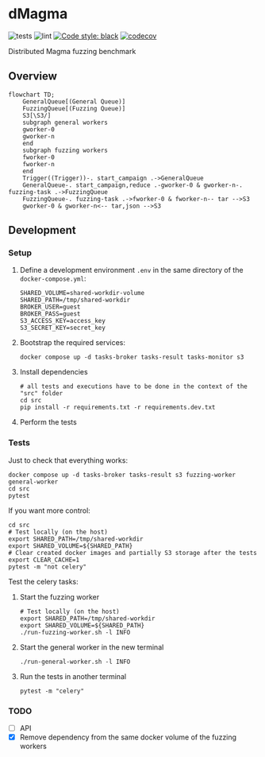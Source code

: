 # dMagma

![tests](https://github.com/cgfandia-tii/dmagma/actions/workflows/tests.yml/badge.svg)
![lint](https://github.com/cgfandia-tii/dmagma/actions/workflows/lint.yml/badge.svg)
[![Code style: black](https://img.shields.io/badge/code%20style-black-000000.svg)](https://github.com/psf/black)
[![codecov](https://codecov.io/gh/cgfandia-tii/dmagma/branch/main/graph/badge.svg?token=8CD0PUW0GD)](https://codecov.io/gh/cgfandia-tii/dmagma)

Distributed Magma fuzzing benchmark

## Overview

```mermaid
flowchart TD;
    GeneralQueue[(General Queue)]
    FuzzingQueue[(Fuzzing Queue)]
    S3[\S3/]
    subgraph general workers
    gworker-0
    gworker-n
    end
    subgraph fuzzing workers
    fworker-0
    fworker-n
    end
    Trigger((Trigger))-. start_campaign .->GeneralQueue
    GeneralQueue-. start_campaign,reduce .-gworker-0 & gworker-n-. fuzzing-task .->FuzzingQueue
    FuzzingQueue-. fuzzing-task .->fworker-0 & fworker-n-- tar -->S3
    gworker-0 & gworker-n<-- tar,json -->S3
```

## Development

### Setup

1. Define a development environment `.env` in the same directory of the `docker-compose.yml`:
   ```
   SHARED_VOLUME=shared-workdir-volume
   SHARED_PATH=/tmp/shared-workdir
   BROKER_USER=guest
   BROKER_PASS=guest
   S3_ACCESS_KEY=access_key
   S3_SECRET_KEY=secret_key
   ```
2. Bootstrap the required services:
   ```shell
   docker compose up -d tasks-broker tasks-result tasks-monitor s3
   ```
3. Install dependencies
   ```shell
   # all tests and executions have to be done in the context of the "src" folder
   cd src
   pip install -r requirements.txt -r requirements.dev.txt
   ```
4. Perform the tests

### Tests

Just to check that everything works:

```shell
docker compose up -d tasks-broker tasks-result s3 fuzzing-worker general-worker
cd src
pytest
```

If you want more control:

```shell
cd src
# Test locally (on the host)
export SHARED_PATH=/tmp/shared-workdir
export SHARED_VOLUME=${SHARED_PATH}
# Clear created docker images and partially S3 storage after the tests
export CLEAR_CACHE=1
pytest -m "not celery"
```

Test the celery tasks:

1. Start the fuzzing worker
   ```shell
   # Test locally (on the host)
   export SHARED_PATH=/tmp/shared-workdir
   export SHARED_VOLUME=${SHARED_PATH}
   ./run-fuzzing-worker.sh -l INFO
   ```
2. Start the general worker in the new terminal
   ```shell
   ./run-general-worker.sh -l INFO
   ```
3. Run the tests in another terminal
   ```shell
   pytest -m "celery"
   ```

### TODO

- [ ] API
- [x] Remove dependency from the same docker volume of the fuzzing workers
